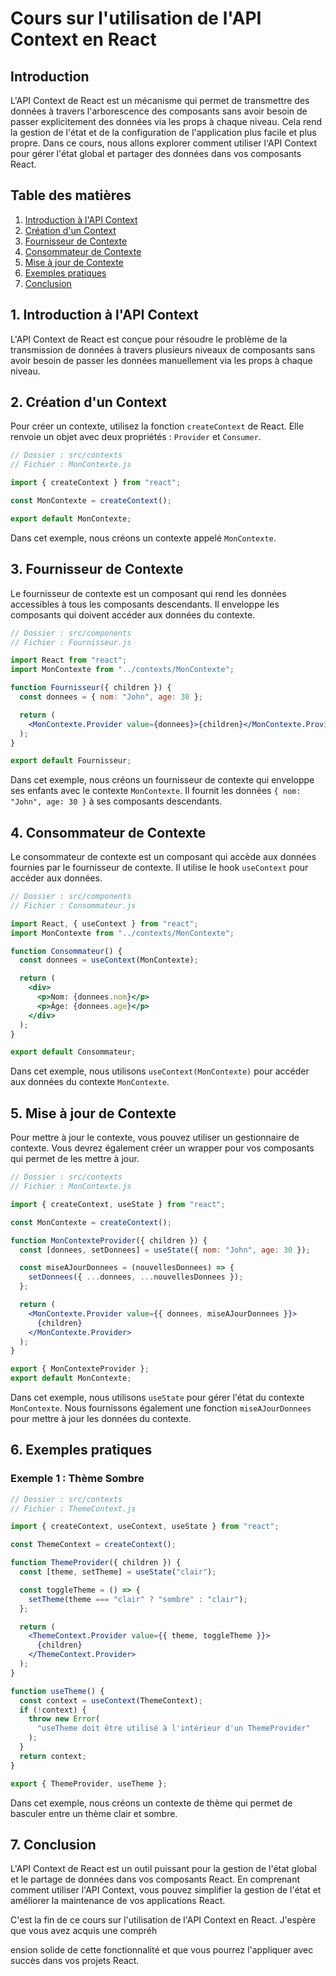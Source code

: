 # Cours sur l'utilisation de l'API Context en React

## Introduction

L'API Context de React est un mécanisme qui permet de transmettre des données à travers l'arborescence des composants sans avoir besoin de passer explicitement des données via les props à chaque niveau. Cela rend la gestion de l'état et de la configuration de l'application plus facile et plus propre. Dans ce cours, nous allons explorer comment utiliser l'API Context pour gérer l'état global et partager des données dans vos composants React.

## Table des matières

1. [Introduction à l'API Context](#introduction-à-lapi-context)
2. [Création d'un Context](#création-dun-context)
3. [Fournisseur de Contexte](#fournisseur-de-contexte)
4. [Consommateur de Contexte](#consommateur-de-contexte)
5. [Mise à jour de Contexte](#mise-à-jour-de-contexte)
6. [Exemples pratiques](#exemples-pratiques)
7. [Conclusion](#conclusion)

## 1. Introduction à l'API Context

L'API Context de React est conçue pour résoudre le problème de la transmission de données à travers plusieurs niveaux de composants sans avoir besoin de passer les données manuellement via les props à chaque niveau.

## 2. Création d'un Context

Pour créer un contexte, utilisez la fonction `createContext` de React. Elle renvoie un objet avec deux propriétés : `Provider` et `Consumer`.

```jsx
// Dossier : src/contexts
// Fichier : MonContexte.js

import { createContext } from "react";

const MonContexte = createContext();

export default MonContexte;
```

Dans cet exemple, nous créons un contexte appelé `MonContexte`.

## 3. Fournisseur de Contexte

Le fournisseur de contexte est un composant qui rend les données accessibles à tous les composants descendants. Il enveloppe les composants qui doivent accéder aux données du contexte.

```jsx
// Dossier : src/components
// Fichier : Fournisseur.js

import React from "react";
import MonContexte from "../contexts/MonContexte";

function Fournisseur({ children }) {
  const donnees = { nom: "John", age: 30 };

  return (
    <MonContexte.Provider value={donnees}>{children}</MonContexte.Provider>
  );
}

export default Fournisseur;
```

Dans cet exemple, nous créons un fournisseur de contexte qui enveloppe ses enfants avec le contexte `MonContexte`. Il fournit les données `{ nom: "John", age: 30 }` à ses composants descendants.

## 4. Consommateur de Contexte

Le consommateur de contexte est un composant qui accède aux données fournies par le fournisseur de contexte. Il utilise le hook `useContext` pour accéder aux données.

```jsx
// Dossier : src/components
// Fichier : Consommateur.js

import React, { useContext } from "react";
import MonContexte from "../contexts/MonContexte";

function Consommateur() {
  const donnees = useContext(MonContexte);

  return (
    <div>
      <p>Nom: {donnees.nom}</p>
      <p>Âge: {donnees.age}</p>
    </div>
  );
}

export default Consommateur;
```

Dans cet exemple, nous utilisons `useContext(MonContexte)` pour accéder aux données du contexte `MonContexte`.

## 5. Mise à jour de Contexte

Pour mettre à jour le contexte, vous pouvez utiliser un gestionnaire de contexte. Vous devrez également créer un wrapper pour vos composants qui permet de les mettre à jour.

```jsx
// Dossier : src/contexts
// Fichier : MonContexte.js

import { createContext, useState } from "react";

const MonContexte = createContext();

function MonContexteProvider({ children }) {
  const [donnees, setDonnees] = useState({ nom: "John", age: 30 });

  const miseAJourDonnees = (nouvellesDonnees) => {
    setDonnees({ ...donnees, ...nouvellesDonnees });
  };

  return (
    <MonContexte.Provider value={{ donnees, miseAJourDonnees }}>
      {children}
    </MonContexte.Provider>
  );
}

export { MonContexteProvider };
export default MonContexte;
```

Dans cet exemple, nous utilisons `useState` pour gérer l'état du contexte `MonContexte`. Nous fournissons également une fonction `miseAJourDonnees` pour mettre à jour les données du contexte.

## 6. Exemples pratiques

### Exemple 1 : Thème Sombre

```jsx
// Dossier : src/contexts
// Fichier : ThemeContext.js

import { createContext, useContext, useState } from "react";

const ThemeContext = createContext();

function ThemeProvider({ children }) {
  const [theme, setTheme] = useState("clair");

  const toggleTheme = () => {
    setTheme(theme === "clair" ? "sombre" : "clair");
  };

  return (
    <ThemeContext.Provider value={{ theme, toggleTheme }}>
      {children}
    </ThemeContext.Provider>
  );
}

function useTheme() {
  const context = useContext(ThemeContext);
  if (!context) {
    throw new Error(
      "useTheme doit être utilisé à l'intérieur d'un ThemeProvider"
    );
  }
  return context;
}

export { ThemeProvider, useTheme };
```

Dans cet exemple, nous créons un contexte de thème qui permet de basculer entre un thème clair et sombre.

## 7. Conclusion

L'API Context de React est un outil puissant pour la gestion de l'état global et le partage de données dans vos composants React. En comprenant comment utiliser l'API Context, vous pouvez simplifier la gestion de l'état et améliorer la maintenance de vos applications React.

C'est la fin de ce cours sur l'utilisation de l'API Context en React. J'espère que vous avez acquis une compréh

ension solide de cette fonctionnalité et que vous pourrez l'appliquer avec succès dans vos projets React.
